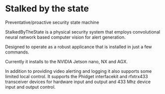 # Stalked by the state

Preventative/proactive security state machine

StalkedByTheState is a physical security system that employs convolutional neural network based computer vision for alert generation.

Designed to operate as a robust applicance that is installed in just a few commands.

Currently it installs to the NVIDIA Jetson nano, NX and AGX.

In addition to providing video alerting and logging it also supports some limited local control. It supports the Phidget interfacekit and rfxtrx433 transceiver devices for hardware input and output and 433 Mhz device input and output control.
